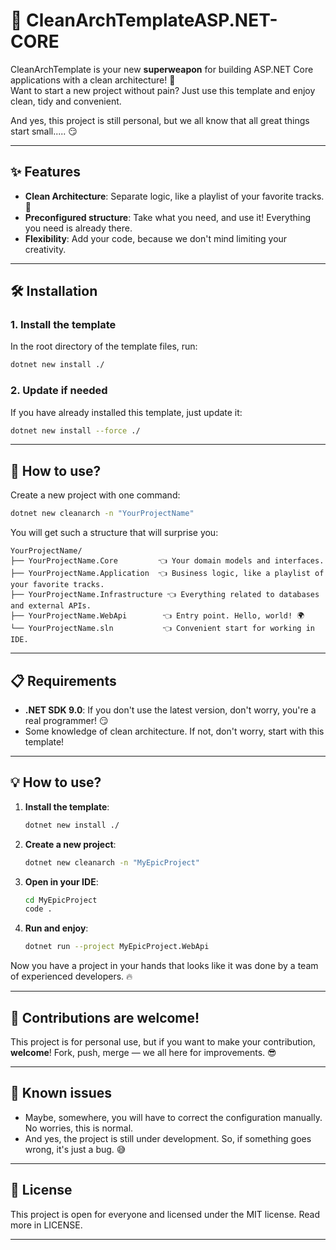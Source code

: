 # 🎯 **CleanArchTemplateASP.NET-CORE**

CleanArchTemplate is your new **superweapon** for building ASP.NET Core applications with a clean architecture! 🚀  
Want to start a new project without pain? Just use this template and enjoy clean, tidy and convenient. 

And yes, this project is still personal, but we all know that all great things start small..... 😏  

---

## ✨ **Features**  

- **Clean Architecture**: Separate logic, like a playlist of your favorite tracks. 🎵  
- **Preconfigured structure**: Take what you need, and use it! Everything you need is already there.  
- **Flexibility**: Add your code, because we don't mind limiting your creativity.  

---

## 🛠️ **Installation**

### 1. Install the template  
In the root directory of the template files, run:  
```bash
dotnet new install ./
```

### 2. Update if needed  
If you have already installed this template, just update it:  
```bash
dotnet new install --force ./
```

---

## 🎉 **How to use?**

Create a new project with one command:  
```bash
dotnet new cleanarch -n "YourProjectName"
```

You will get such a structure that will surprise you:  
```
YourProjectName/
├── YourProjectName.Core         👈 Your domain models and interfaces.
├── YourProjectName.Application  👈 Business logic, like a playlist of your favorite tracks.
├── YourProjectName.Infrastructure 👈 Everything related to databases and external APIs.
├── YourProjectName.WebApi        👈 Entry point. Hello, world! 🌍
└── YourProjectName.sln           👈 Convenient start for working in IDE.
```

---

## 📋 **Requirements**

- **.NET SDK 9.0**: If you don't use the latest version, don't worry, you're a real programmer! 😏  
- Some knowledge of clean architecture. If not, don't worry, start with this template!  

---

## 💡 **How to use?**

1. **Install the template**:  
   ```bash
   dotnet new install ./
   ```
2. **Create a new project**:  
   ```bash
   dotnet new cleanarch -n "MyEpicProject"
   ```
3. **Open in your IDE**:  
   ```bash
   cd MyEpicProject
   code .
   ```
4. **Run and enjoy**:  
   ```bash
   dotnet run --project MyEpicProject.WebApi
   ```

Now you have a project in your hands that looks like it was done by a team of experienced developers. 🔥  

---

## 🙌 **Contributions are welcome!**

This project is for personal use, but if you want to make your contribution, **welcome**! Fork, push, merge — we all here for improvements. 😎  

---

## 🐞 **Known issues**  

- Maybe, somewhere, you will have to correct the configuration manually. No worries, this is normal.  
- And yes, the project is still under development. So, if something goes wrong, it's just a bug. 😅  

---

## 📜 **License**  

This project is open for everyone and licensed under the MIT license. Read more in LICENSE.  

---